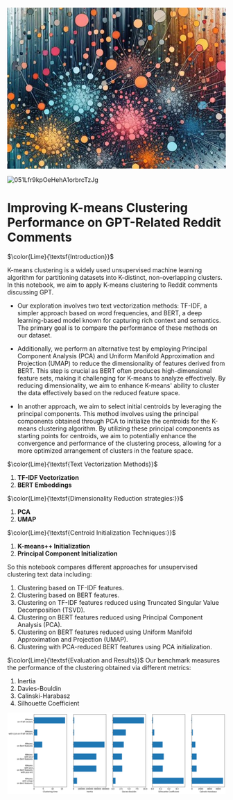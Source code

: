 
![Example Image](images/sample.jpg)

![051Lfr9kpOeHehA1orbrcTzJg]('https://drive.google.com/file/d/1iiadC1QNCIcAIWM8cNvJwy8vIRUo4-KU/view?usp=sharing.jpg)

# Improving K-means Clustering Performance on GPT-Related Reddit Comments

$\color{Lime}{\textsf{Introduction}}$

K-means clustering is a widely used unsupervised machine learning algorithm for partitioning datasets into K-distinct, non-overlapping clusters. In this notebook, we aim to apply K-means clustering to Reddit comments discussing GPT.

- Our exploration involves two text vectorization methods: TF-IDF, a simpler approach based on word frequencies, and BERT, a deep learning-based model known for capturing rich context and semantics. The primary goal is to compare the performance of these methods on our dataset.

- Additionally, we perform an alternative test by employing Principal Component Analysis (PCA) and Uniform Manifold Approximation and Projection (UMAP) to reduce the dimensionality of features derived from BERT. This step is crucial as BERT often produces high-dimensional feature sets, making it challenging for K-means to analyze effectively. By reducing dimensionality, we aim to enhance K-means' ability to cluster the data effectively based on the reduced feature space.

- In another approach, we aim to select initial centroids by leveraging the principal components. This method involves using the principal components obtained through PCA to initialize the centroids for the K-means clustering algorithm. By utilizing these principal components as starting points for centroids, we aim to potentially enhance the convergence and performance of the clustering process, allowing for a more optimized arrangement of clusters in the feature space.

$\color{Lime}{\textsf{Text Vectorization Methods}}$

1. **TF-IDF Vectorization**
2. **BERT Embeddings**

$\color{Lime}{\textsf{Dimensionality Reduction strategies:}}$
1. **PCA**
2. **UMAP**

$\color{Lime}{\textsf{Centroid Initialization Techniques:}}$
1. **K-means++ Initialization**
2. **Principal Component Initialization**

So this notebook compares different approaches for unsupervised clustering text data including:

1. Clustering based on TF-IDF features.
2. Clustering based on BERT features.
3. Clustering on TF-IDF features reduced using Truncated Singular Value Decomposition (TSVD).
4. Clustering on BERT features reduced using Principal Component Analysis (PCA).
5. Clustering on BERT features reduced using Uniform Manifold Approximation and Projection (UMAP).
6. Clustering with PCA-reduced BERT features using PCA initialization.

$\color{Lime}{\textsf{Evaluation and Results}}$
Our benchmark measures the performance of the clustering obtained via different metrics:
1. Inertia
2. Davies-Bouldin
3. Calinski-Harabasz
4. Silhouette Coefficient

![result Image](images/results.png)
